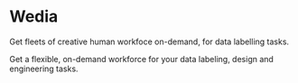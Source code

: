 # Wedia
Get fleets of creative human workfoce on-demand, for data labelling tasks.

Get a flexible, on-demand workforce for your data labeling, design and engineering tasks.